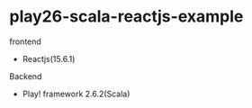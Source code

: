 # play26-scala-reactjs-example

frontend
* Reactjs(15.6.1)

Backend
* Play! framework 2.6.2(Scala)


